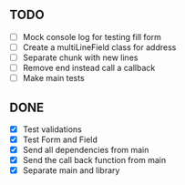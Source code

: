 ## TODO
  - [ ] Mock console log for testing fill form
  - [ ] Create a multiLineField class for address
  - [ ] Separate chunk with new lines
  - [ ] Remove end instead call a callback
  - [ ] Make main tests

## DONE
  - [x] Test validations 
  - [x] Test Form and Field
  - [x] Send all dependencies from main
  - [x] Send the call back function from main
  - [x] Separate main and library